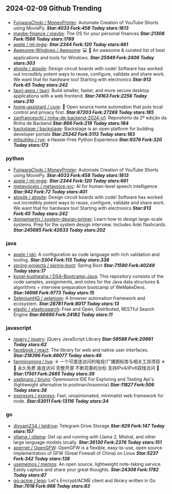 ## 2024-02-09 Github Trending

### 
* [FujiwaraChoki / MoneyPrinter](https://github.com/FujiwaraChoki/MoneyPrinter): Automate Creation of YouTube Shorts using MoviePy. ***Star:4033 Fork:458 Today stars:1813***
* [maybe-finance / maybe](https://github.com/maybe-finance/maybe): The OS for your personal finances ***Star:21308 Fork:1566 Today stars:1789***
* [apple / ml-mgie](https://github.com/apple/ml-mgie):  ***Star:2344 Fork:120 Today stars:661***
* [Awesome-Windows / Awesome](https://github.com/Awesome-Windows/Awesome): 💻 🎉 An awesome & curated list of best applications and tools for Windows. ***Star:25949 Fork:2406 Today stars:303***
* [atopile / atopile](https://github.com/atopile/atopile): Design circuit boards with code! Software has worked out incredibly potent ways to reuse, configure, validate and share work. We want that for hardware too! Starting with electronics ***Star:913 Fork:45 Today stars:242***
* [tauri-apps / tauri](https://github.com/tauri-apps/tauri): Build smaller, faster, and more secure desktop applications with a web frontend. ***Star:74163 Fork:2256 Today stars:210***
* [home-assistant / core](https://github.com/home-assistant/core): 🏡 Open source home automation that puts local control and privacy first. ***Star:67203 Fork:27269 Today stars:185***
* [zanfranceschi / rinha-de-backend-2024-q1](https://github.com/zanfranceschi/rinha-de-backend-2024-q1): Repositório da 2ª edição da Rinha de Backend ***Star:866 Fork:219 Today stars:184***
* [backstage / backstage](https://github.com/backstage/backstage): Backstage is an open platform for building developer portals ***Star:25342 Fork:5113 Today stars:183***
* [mitsuhiko / rye](https://github.com/mitsuhiko/rye): a Hassle-Free Python Experience ***Star:9376 Fork:320 Today stars:173***

### python
* [FujiwaraChoki / MoneyPrinter](https://github.com/FujiwaraChoki/MoneyPrinter): Automate Creation of YouTube Shorts using MoviePy. ***Star:4033 Fork:458 Today stars:1813***
* [apple / ml-mgie](https://github.com/apple/ml-mgie):  ***Star:2344 Fork:120 Today stars:661***
* [metavoiceio / metavoice-src](https://github.com/metavoiceio/metavoice-src): AI for human-level speech intelligence ***Star:942 Fork:72 Today stars:401***
* [atopile / atopile](https://github.com/atopile/atopile): Design circuit boards with code! Software has worked out incredibly potent ways to reuse, configure, validate and share work. We want that for hardware too! Starting with electronics ***Star:913 Fork:45 Today stars:242***
* [donnemartin / system-design-primer](https://github.com/donnemartin/system-design-primer): Learn how to design large-scale systems. Prep for the system design interview. Includes Anki flashcards. ***Star:245685 Fork:42633 Today stars:202***

### java
* [apple / pkl](https://github.com/apple/pkl): A configuration as code language with rich validation and tooling. ***Star:3304 Fork:113 Today stars:338***
* [spring-projects / spring-boot](https://github.com/spring-projects/spring-boot): Spring Boot ***Star:71590 Fork:40249 Today stars:17***
* [kunal-kushwaha / DSA-Bootcamp-Java](https://github.com/kunal-kushwaha/DSA-Bootcamp-Java): This repository consists of the code samples, assignments, and notes for the Java data structures & algorithms + interview preparation bootcamp of WeMakeDevs. ***Star:14698 Fork:9773 Today stars:15***
* [SeleniumHQ / selenium](https://github.com/SeleniumHQ/selenium): A browser automation framework and ecosystem. ***Star:28781 Fork:8017 Today stars:13***
* [elastic / elasticsearch](https://github.com/elastic/elasticsearch): Free and Open, Distributed, RESTful Search Engine ***Star:66690 Fork:24182 Today stars:11***

### javascript
* [jquery / jquery](https://github.com/jquery/jquery): jQuery JavaScript Library ***Star:58588 Fork:20961 Today stars:62***
* [facebook / react](https://github.com/facebook/react): The library for web and native user interfaces. ***Star:218396 Fork:46077 Today stars:46***
* [fanmingming / live](https://github.com/fanmingming/live): ✯ 一个可直连访问的电视/广播图标库与相关工具项目 ✯ 🔕 永久免费 直连访问 完整开源 不断完善的台标 支持IPv4/IPv6双栈访问 🔕 ***Star:17501 Fork:2665 Today stars:39***
* [usebruno / bruno](https://github.com/usebruno/bruno): Opensource IDE For Exploring and Testing Api's (lightweight alternative to postman/insomnia) ***Star:11827 Fork:506 Today stars:38***
* [expressjs / express](https://github.com/expressjs/express): Fast, unopinionated, minimalist web framework for node. ***Star:63011 Fork:13116 Today stars:34***

### go
* [divyam234 / teldrive](https://github.com/divyam234/teldrive): Telegram Drive Storage ***Star:929 Fork:147 Today stars:157***
* [ollama / ollama](https://github.com/ollama/ollama): Get up and running with Llama 2, Mistral, and other large language models locally. ***Star:36130 Fork:2376 Today stars:151***
* [apernet / OpenGFW](https://github.com/apernet/OpenGFW): OpenGFW is a flexible, easy-to-use, open source implementation of GFW (Great Firewall of China) on Linux ***Star:5237 Fork:342 Today stars:138***
* [usememos / memos](https://github.com/usememos/memos): An open source, lightweight note-taking service. Easily capture and share your great thoughts. ***Star:24308 Fork:1782 Today stars:87***
* [go-acme / lego](https://github.com/go-acme/lego): Let's Encrypt/ACME client and library written in Go ***Star:7018 Fork:988 Today stars:83***
